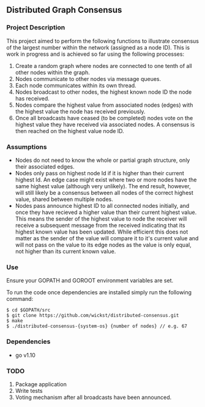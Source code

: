 ## Distributed Graph Consensus 

### Project Description
This project aimed to perform the following functions to illustrate consensus of the largest number within the network (assigned as a node ID). This is work in progress and is achieved so far using the following processes:
1. Create a random graph where nodes are connected to one tenth of all other nodes within the graph.
2. Nodes communicate to other nodes via message queues.
3. Each node communicates within its own thread.
4. Nodes broadcast to other nodes, the highest known node ID the node has received.
5. Nodes compare the highest value from associated nodes (edges) with the highest value the node has received previously.
6. Once all broadcasts have ceased (to be completed) nodes vote on the highest value they have received via associated nodes. A consensus is then reached on the highest value node ID.

### Assumptions
- Nodes do not need to know the whole or partial graph structure, only their associated edges.
- Nodes only pass on highest node Id if it is higher than their current highest Id. An edge case might exist where two or more nodes have the same highest value (although very unlikely). The end result, however, will still likely be a consensus between all nodes of the correct highest value, shared between multiple nodes. 
- Nodes pass announce highest ID to all connected nodes initially, and once they have recieved a higher value than their current highest value. This means the sender of the highest value to node the receiver will receive a subsequent message from the received indicating that its highest known value has been updated. While efficient this does not matter as the sender of the value will compare it to it's current value and will not pass on the value to its edge nodes as the value is only equal, not higher than its current known value.  

### Use

Ensure your GOPATH and GOROOT environment variables are set. 

To run the code once dependencies are installed simply run the following command:
```$bash
$ cd $GOPATH/src
$ git clone https://github.com/wickst/distributed-consensus.git
$ make 
$ ./distributed-consensus-{system-os} {number of nodes} // e.g. 67
```

### Dependencies
- go v1.10

### TODO

1. Package application
2. Write tests
3. Voting mechanism after all broadcasts have been announced. 